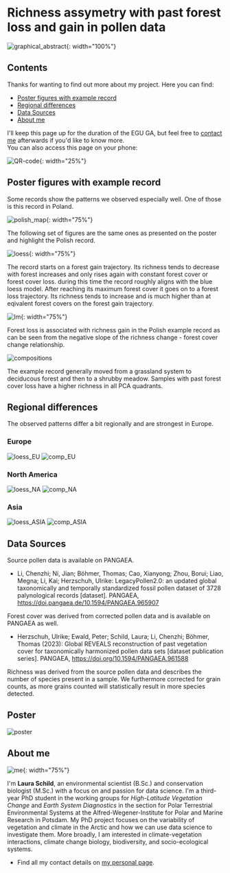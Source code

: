 # Richness assymetry with past forest loss and gain in pollen data
![graphical_abstract](/richness_assymetry/figures/graphical_abstract.png){: width="100%"}

## Contents

Thanks for wanting to find out more about my project.
Here you can find:
- [Poster figures with example record](#poster-figures-with-example-record)
- [Regional differences](#regional-differences)
- [Data Sources](#data-sources)
- [About me](#about-me)

I'll keep this page up for the duration of the EGU GA, but feel free to [contact me](#about-me) afterwards if you'd like to know more.  
You can also access this page on your phone:

![QR-code](/richness_assymetry/figures/QR.png){: width="25%"}

## Poster figures with example record

Some records show the patterns we observed especially well. One of those is this record in Poland.

![polish_map](/richness_assymetry/figures/polish_map.png){: width="75%"}

The following set of figures are the same ones as presented on the poster and highlight the Polish record.

![loess](/richness_assymetry/figures/Fig_1_B_polish-1.png){: width="75%"}

The record starts on a forest gain trajectory. Its richness tends to decrease with forest increases and only rises again with constant forest cover or forest cover loss. during this time the record roughly aligns with the blue loess model. After reaching its maximum forest cover it goes on to a forest loss trajectory. Its richness tends to increase and is much higher than at eqivalent forest covers on the forest gain trajectory.

![lm](/richness_assymetry/figures/Fig_2_A_polish-1.png){: width="75%"}

Forest loss is associated with richness gain in the Polish example record as can be seen from the negative slope of the richness change - forest cover change relationship.

![compositions](/richness_assymetry/figures/Fig_3polish_-1.png)

The example record generally moved from a grassland system to deciducous forest and then to a shrubby meadow. Samples with past forest cover loss have a higher richness in all PCA quadrants.

## Regional differences

The observed patterns differ a bit regionally and are strongest in Europe. 

### Europe

![loess_EU](/richness_assymetry/figures/Fig1_EUROPE.png)
![comp_EU](/richness_assymetry/figures/Fig_3_EUROPE.png)

### North America

![loess_NA](/richness_assymetry/figures/Fig1_NORTH_AMERICA.png)
![comp_NA](/richness_assymetry/figures/Fig_3_NORTH_AMERICA.png)

### Asia

![loess_ASIA](/richness_assymetry/figures/Fig1_ASIA.png)
![comp_ASIA](/richness_assymetry/figures/Fig_3_ASIA.png) 

## Data Sources

Source pollen data is available on PANGAEA.
- Li, Chenzhi; Ni, Jian; Böhmer, Thomas; Cao, Xianyong; Zhou, Borui; Liao, Megna; Li, Kai; Herzschuh, Ulrike: LegacyPollen2.0: an updated global taxonomically and temporally standardized fossil pollen dataset of 3728 palynological records [dataset]. PANGAEA, https://doi.pangaea.de/10.1594/PANGAEA.965907

Forest cover was derived from corrected pollen data and is available on PANGAEA as well.
- Herzschuh, Ulrike; Ewald, Peter; Schild, Laura; Li, Chenzhi; Böhmer, Thomas (2023): Global REVEALS reconstruction of past vegetation cover for taxonomically harmonized pollen data sets [dataset publication series]. PANGAEA, https://doi.org/10.1594/PANGAEA.961588

Richness was derived from the source pollen data and describes the number of species present in a sample. We furthermore corrected for grain counts, as more grains counted will statistically result in more species detected.

## Poster

![poster](/richness_assymetry/figures/EGU_LS-1.png)


## About me

![me](/richness_assymetry/figures/IMG_3938.JPG){: width="75%"}

I'm **Laura Schild**, an environmental scientist (B.Sc.) and conservation biologist (M.Sc.) with a focus on and passion for data science. 
I'm a third-year PhD student in the working groups for *High-Latitude Vegetation Change* and *Earth System Diagnostics* in the section for Polar Terrestrial Environmental Systems at the Alfred-Wegener-Institute for Polar and Marine Research in Potsdam. My PhD project focuses on the variability of vegetation and climate in the Arctic and how we can use data science to investigate them. More broadly, I am interested in climate-vegetation interactions, climate change biology, biodiversity, and socio-ecological systems.  
- Find all my contact details on [my personal page](https://www.awi.de/ueber-uns/organisation/mitarbeiter/detailseite/laura-schild.html).
